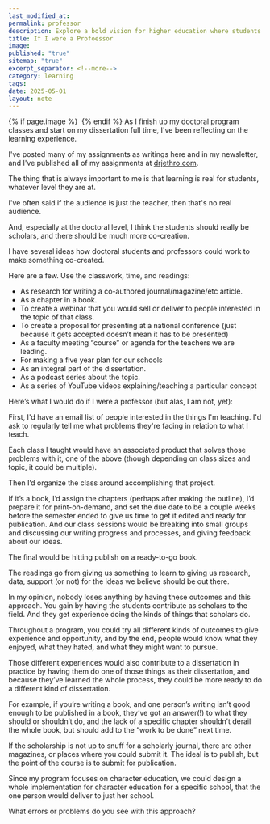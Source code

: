 ```yaml
---
last_modified_at: 
permalink: professor
description: Explore a bold vision for higher education where students become co-creators, not just learners. Discover how class projects can transform into real-world contributions, from co-authored articles to podcasts, under a revolutionary teaching approach.
title: If I were a Profoessor
image: 
published: "true"
sitemap: "true"
excerpt_separator: <!--more-->
category: learning
tags: 
date: 2025-05-01
layout: note
---
```



{% if page.image %} <img src="{{ page.image }}" alt=""> {% endif %}
As I finish up my doctoral program classes and start on my dissertation full time, I've been reflecting on the learning experience. 

I've posted many of my assignments as writings here and in my newsletter, and I've published all of my assignments at [drjethro.com](https://drjethro.com/assignments). 

The thing that is always important to me is that learning is real for students, whatever level they are at.

I've often said if the audience is just the teacher, then that's no real audience. 

And, especially at the doctoral level, I think the students should really be scholars, and there should be much more co-creation. 

I have several ideas how doctoral students and professors could work to make something co-created.

Here are a few. Use the classwork, time, and readings:

- As research for writing a co-authored journal/magazine/etc article. 
- As a chapter in a book. 
- To create a webinar that you would sell or deliver to people interested in the topic of that class. 
- To create a proposal for presenting at a national conference (just because it gets accepted doesn’t mean it has to be presented)
- As a faculty meeting “course” or agenda for the teachers we are leading. 
- For making a five year plan for our schools
- As an integral part of the dissertation. 
- As a podcast series about the topic. 
- As a series of YouTube videos explaining/teaching a particular concept

Here’s what I would do if I were a professor (but alas, I am not, yet):  

First, I'd have an email list of people interested in the things I'm teaching. I'd ask to regularly tell me what problems they're facing in relation to what I teach. 

Each class I taught would have an associated product that solves those problems with it, one of the above (though depending on class sizes and topic, it could be multiple).   

Then I’d organize the class around accomplishing that project.   
  
If it’s a book, I’d assign the chapters (perhaps after making the outline), I’d prepare it for print-on-demand, and set the due date to be a couple weeks before the semester ended to give us time to get it edited and ready for publication. And our class sessions would be breaking into small groups and discussing our writing progress and processes, and giving feedback about our ideas.

The final would be hitting publish on a ready-to-go book. 
  
The readings go from giving us something to learn to giving us research, data, support (or not) for the ideas we believe should be out there.   
  
In my opinion, nobody loses anything by having these outcomes and this approach. You gain by having the students contribute as scholars to the field. And they get experience doing the kinds of things that scholars do.   
  
Throughout a program, you could try all different kinds of outcomes to give experience and opportunity, and by the end, people would know what they enjoyed, what they hated, and what they might want to pursue. 

Those different experiences would also contribute to a dissertation in practice by having them do one of those things as their dissertation, and because they’ve learned the whole process, they could be more ready to do a different kind of dissertation.   
  
For example, if you’re writing a book, and one person’s writing isn’t good enough to be published in a book, they’ve got an answer(!) to what they should or shouldn’t do, and the lack of a specific chapter shouldn’t derail the whole book, but should add to the “work to be done” next time.   
  
If the scholarship is not up to snuff for a scholarly journal, there are other magazines, or places where you could submit it. The ideal is to publish, but the point of the course is to submit for publication.
  
Since my program focuses on character education, we could design a whole implementation for character education for a specific school, that the one person would deliver to just her school. 
  
What errors or problems do you see with this approach? 
